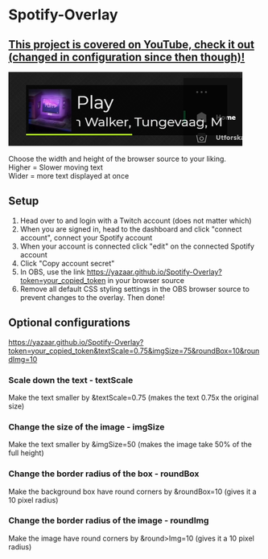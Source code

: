# Spotify-Overlay
<h2><a href="https://www.youtube.com/watch?v=jV7i-dB8Quc">This project is covered on YouTube, check it out (changed in configuration since then though)!</a></h2>
<img src="https://raw.githubusercontent.com/Yazaar/Project-Assets/master/SpotifyAPI/preview.png"/>

Choose the width and height of the browser source to your liking.<br>
Higher = Slower moving text<br>
Wider = more text displayed at once

<h2>Setup</h2>
<ol>
  <li>Head over to <a href="txtform.yazaar.xyz"></a> and login with a Twitch account (does not matter which)</li>
  <li>When you are signed in, head to the dashboard and click "connect account", connect your Spotify account</li>
  <li>When your account is connected click "edit" on the connected Spotify account</li>
  <li>Click "Copy account secret"</li>
  <li>In OBS, use the link <a href="https://yazaar.github.io/Spotify-Overlay?token=your_copied_token">https://yazaar.github.io/Spotify-Overlay?token=your_copied_token</a> in your browser source</li>
  <li>Remove all default CSS styling settings in the OBS browser source to prevent changes to the overlay. Then done!</li>
</ol>

<h2>Optional configurations</h2>
<a href="https://yazaar.github.io/Spotify-Overlay?token=your_copied_token&textScale=0.75&imgSize=75&roundBox=10&roundImg=10">https://yazaar.github.io/Spotify-Overlay?token=your_copied_token&textScale=0.75&imgSize=75&roundBox=10&roundImg=10</a>

<h3>Scale down the text - textScale</h3>
<p>Make the text smaller by &textScale=0.75 (makes the text 0.75x the original size)</p>

<h3>Change the size of the image - imgSize</h3>
<p>Make the text smaller by &imgSize=50 (makes the image take 50% of the full height)</p>

<h3>Change the border radius of the box - roundBox</h3>
<p>Make the background box have round corners by &roundBox=10 (gives it a 10 pixel radius)</p>

<h3>Change the border radius of the image - roundImg</h3>
<p>Make the image have round corners by &round>Img=10 (gives it a 10 pixel radius)</p>
